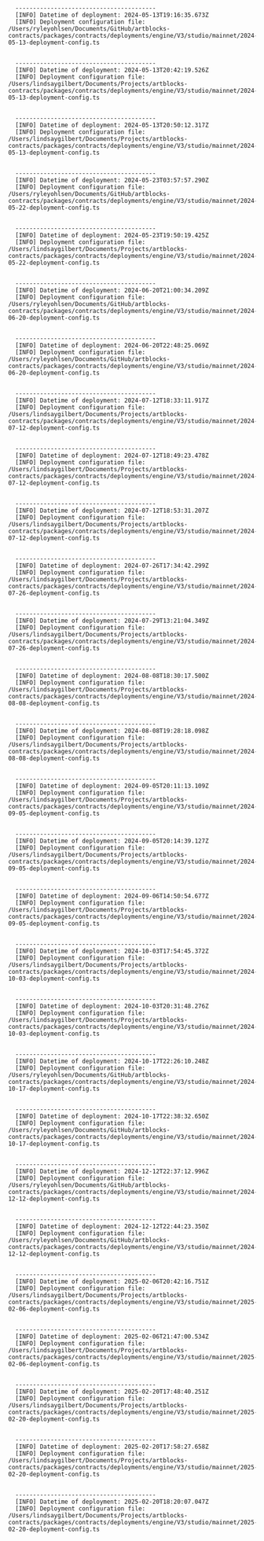
      ----------------------------------------
      [INFO] Datetime of deployment: 2024-05-13T19:16:35.673Z
      [INFO] Deployment configuration file: /Users/ryleyohlsen/Documents/GitHub/artblocks-contracts/packages/contracts/deployments/engine/V3/studio/mainnet/2024-05-13-deployment-config.ts

    
      ----------------------------------------
      [INFO] Datetime of deployment: 2024-05-13T20:42:19.526Z
      [INFO] Deployment configuration file: /Users/lindsaygilbert/Documents/Projects/artblocks-contracts/packages/contracts/deployments/engine/V3/studio/mainnet/2024-05-13-deployment-config.ts

    
      ----------------------------------------
      [INFO] Datetime of deployment: 2024-05-13T20:50:12.317Z
      [INFO] Deployment configuration file: /Users/lindsaygilbert/Documents/Projects/artblocks-contracts/packages/contracts/deployments/engine/V3/studio/mainnet/2024-05-13-deployment-config.ts

    
      ----------------------------------------
      [INFO] Datetime of deployment: 2024-05-23T03:57:57.290Z
      [INFO] Deployment configuration file: /Users/ryleyohlsen/Documents/GitHub/artblocks-contracts/packages/contracts/deployments/engine/V3/studio/mainnet/2024-05-22-deployment-config.ts

    
      ----------------------------------------
      [INFO] Datetime of deployment: 2024-05-23T19:50:19.425Z
      [INFO] Deployment configuration file: /Users/lindsaygilbert/Documents/Projects/artblocks-contracts/packages/contracts/deployments/engine/V3/studio/mainnet/2024-05-22-deployment-config.ts

    
      ----------------------------------------
      [INFO] Datetime of deployment: 2024-06-20T21:00:34.209Z
      [INFO] Deployment configuration file: /Users/ryleyohlsen/Documents/GitHub/artblocks-contracts/packages/contracts/deployments/engine/V3/studio/mainnet/2024-06-20-deployment-config.ts

    
      ----------------------------------------
      [INFO] Datetime of deployment: 2024-06-20T22:48:25.069Z
      [INFO] Deployment configuration file: /Users/ryleyohlsen/Documents/GitHub/artblocks-contracts/packages/contracts/deployments/engine/V3/studio/mainnet/2024-06-20-deployment-config.ts

    
      ----------------------------------------
      [INFO] Datetime of deployment: 2024-07-12T18:33:11.917Z
      [INFO] Deployment configuration file: /Users/lindsaygilbert/Documents/Projects/artblocks-contracts/packages/contracts/deployments/engine/V3/studio/mainnet/2024-07-12-deployment-config.ts

    
      ----------------------------------------
      [INFO] Datetime of deployment: 2024-07-12T18:49:23.478Z
      [INFO] Deployment configuration file: /Users/lindsaygilbert/Documents/Projects/artblocks-contracts/packages/contracts/deployments/engine/V3/studio/mainnet/2024-07-12-deployment-config.ts

    
      ----------------------------------------
      [INFO] Datetime of deployment: 2024-07-12T18:53:31.207Z
      [INFO] Deployment configuration file: /Users/lindsaygilbert/Documents/Projects/artblocks-contracts/packages/contracts/deployments/engine/V3/studio/mainnet/2024-07-12-deployment-config.ts

    
      ----------------------------------------
      [INFO] Datetime of deployment: 2024-07-26T17:34:42.299Z
      [INFO] Deployment configuration file: /Users/lindsaygilbert/Documents/Projects/artblocks-contracts/packages/contracts/deployments/engine/V3/studio/mainnet/2024-07-26-deployment-config.ts

    
      ----------------------------------------
      [INFO] Datetime of deployment: 2024-07-29T13:21:04.349Z
      [INFO] Deployment configuration file: /Users/lindsaygilbert/Documents/Projects/artblocks-contracts/packages/contracts/deployments/engine/V3/studio/mainnet/2024-07-26-deployment-config.ts

    
      ----------------------------------------
      [INFO] Datetime of deployment: 2024-08-08T18:30:17.500Z
      [INFO] Deployment configuration file: /Users/lindsaygilbert/Documents/Projects/artblocks-contracts/packages/contracts/deployments/engine/V3/studio/mainnet/2024-08-08-deployment-config.ts

    
      ----------------------------------------
      [INFO] Datetime of deployment: 2024-08-08T19:28:18.098Z
      [INFO] Deployment configuration file: /Users/lindsaygilbert/Documents/Projects/artblocks-contracts/packages/contracts/deployments/engine/V3/studio/mainnet/2024-08-08-deployment-config.ts

    
      ----------------------------------------
      [INFO] Datetime of deployment: 2024-09-05T20:11:13.109Z
      [INFO] Deployment configuration file: /Users/lindsaygilbert/Documents/Projects/artblocks-contracts/packages/contracts/deployments/engine/V3/studio/mainnet/2024-09-05-deployment-config.ts

    
      ----------------------------------------
      [INFO] Datetime of deployment: 2024-09-05T20:14:39.127Z
      [INFO] Deployment configuration file: /Users/lindsaygilbert/Documents/Projects/artblocks-contracts/packages/contracts/deployments/engine/V3/studio/mainnet/2024-09-05-deployment-config.ts

    
      ----------------------------------------
      [INFO] Datetime of deployment: 2024-09-06T14:50:54.677Z
      [INFO] Deployment configuration file: /Users/lindsaygilbert/Documents/Projects/artblocks-contracts/packages/contracts/deployments/engine/V3/studio/mainnet/2024-09-05-deployment-config.ts

    
      ----------------------------------------
      [INFO] Datetime of deployment: 2024-10-03T17:54:45.372Z
      [INFO] Deployment configuration file: /Users/lindsaygilbert/Documents/Projects/artblocks-contracts/packages/contracts/deployments/engine/V3/studio/mainnet/2024-10-03-deployment-config.ts

    
      ----------------------------------------
      [INFO] Datetime of deployment: 2024-10-03T20:31:48.276Z
      [INFO] Deployment configuration file: /Users/lindsaygilbert/Documents/Projects/artblocks-contracts/packages/contracts/deployments/engine/V3/studio/mainnet/2024-10-03-deployment-config.ts

    
      ----------------------------------------
      [INFO] Datetime of deployment: 2024-10-17T22:26:10.248Z
      [INFO] Deployment configuration file: /Users/ryleyohlsen/Documents/GitHub/artblocks-contracts/packages/contracts/deployments/engine/V3/studio/mainnet/2024-10-17-deployment-config.ts

    
      ----------------------------------------
      [INFO] Datetime of deployment: 2024-10-17T22:38:32.650Z
      [INFO] Deployment configuration file: /Users/ryleyohlsen/Documents/GitHub/artblocks-contracts/packages/contracts/deployments/engine/V3/studio/mainnet/2024-10-17-deployment-config.ts

    
      ----------------------------------------
      [INFO] Datetime of deployment: 2024-12-12T22:37:12.996Z
      [INFO] Deployment configuration file: /Users/ryleyohlsen/Documents/GitHub/artblocks-contracts/packages/contracts/deployments/engine/V3/studio/mainnet/2024-12-12-deployment-config.ts

    
      ----------------------------------------
      [INFO] Datetime of deployment: 2024-12-12T22:44:23.350Z
      [INFO] Deployment configuration file: /Users/ryleyohlsen/Documents/GitHub/artblocks-contracts/packages/contracts/deployments/engine/V3/studio/mainnet/2024-12-12-deployment-config.ts

    
      ----------------------------------------
      [INFO] Datetime of deployment: 2025-02-06T20:42:16.751Z
      [INFO] Deployment configuration file: /Users/lindsaygilbert/Documents/Projects/artblocks-contracts/packages/contracts/deployments/engine/V3/studio/mainnet/2025-02-06-deployment-config.ts

    
      ----------------------------------------
      [INFO] Datetime of deployment: 2025-02-06T21:47:00.534Z
      [INFO] Deployment configuration file: /Users/lindsaygilbert/Documents/Projects/artblocks-contracts/packages/contracts/deployments/engine/V3/studio/mainnet/2025-02-06-deployment-config.ts

    
      ----------------------------------------
      [INFO] Datetime of deployment: 2025-02-20T17:48:40.251Z
      [INFO] Deployment configuration file: /Users/lindsaygilbert/Documents/Projects/artblocks-contracts/packages/contracts/deployments/engine/V3/studio/mainnet/2025-02-20-deployment-config.ts

    
      ----------------------------------------
      [INFO] Datetime of deployment: 2025-02-20T17:58:27.658Z
      [INFO] Deployment configuration file: /Users/lindsaygilbert/Documents/Projects/artblocks-contracts/packages/contracts/deployments/engine/V3/studio/mainnet/2025-02-20-deployment-config.ts

    
      ----------------------------------------
      [INFO] Datetime of deployment: 2025-02-20T18:20:07.047Z
      [INFO] Deployment configuration file: /Users/lindsaygilbert/Documents/Projects/artblocks-contracts/packages/contracts/deployments/engine/V3/studio/mainnet/2025-02-20-deployment-config.ts

    